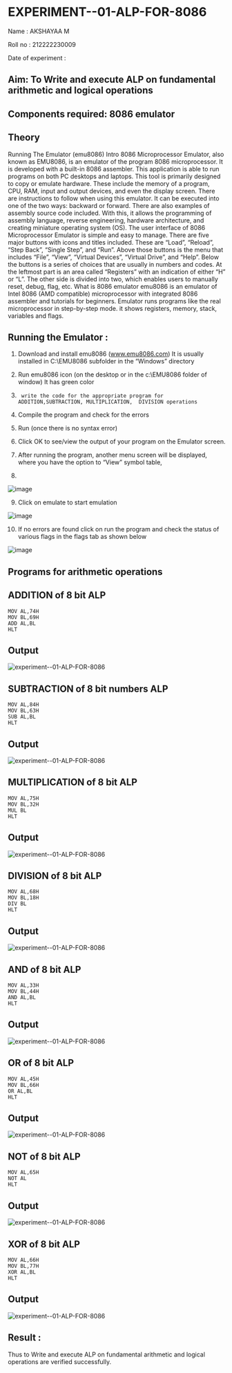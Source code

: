 # EXPERIMENT--01-ALP-FOR-8086
Name : AKSHAYAA M

Roll no : 212222230009

Date of experiment :

## Aim: To Write and execute ALP on fundamental arithmetic and logical operations
## Components required: 8086  emulator 
## Theory 
Running The Emulator (emu8086) Intro 8086 Microprocessor Emulator, also known as EMU8086, is an emulator of the program 8086 microprocessor. It is developed with a built-in 8086 assembler. This application is able to run programs on both PC desktops and laptops. This tool is primarily designed to copy or emulate hardware. These include the memory of a program, CPU, RAM, input and output devices, and even the display screen. There are instructions to follow when using this emulator. It can be executed into one of the two ways: backward or forward. There are also examples of assembly source code included. With this, it allows the programming of assembly language, reverse engineering, hardware architecture, and creating miniature operating system (OS). The user interface of 8086 Microprocessor Emulator is simple and easy to manage. There are five major buttons with icons and titles included. These are “Load”, “Reload”, “Step Back”, “Single Step”, and “Run”. Above those buttons is the menu that includes “File”, “View”, “Virtual Devices”, “Virtual Drive”, and “Help”. Below the buttons is a series of choices that are usually in numbers and codes. At the leftmost part is an area called “Registers” with an indication of either “H” or “L”. The other side is divided into two, which enables users to manually reset, debug, flag, etc. What is 8086 emulator emu8086 is an emulator of Intel 8086 (AMD compatible) microprocessor with integrated 8086 assembler and tutorials for beginners. Emulator runs programs like the real microprocessor in step-by-step mode. it shows registers, memory, stack, variables and flags.


## Running the Emulator :
1.	Download and install emu8086 (www.emu8086.com) It is usually installed in C:\EMU8086 subfolder in the “Windows” directory
2.	  Run  emu8086 icon (on the desktop or in the c:\EMU8086 folder of window) It has green color 
 
 
3.		write the code for the appropriate program for ADDITION,SUBTRACTION, MULTIPLICATION,  DIVISION operations 

4.	 Compile the program and check for the errors 
5.	Run (once there is no syntax error) 

6.	Click OK to see/view the output of your program on the Emulator screen. 


7.	After running the program, another menu screen will be displayed, where you have the option to “View” symbol table,
8.	 


![image](https://user-images.githubusercontent.com/36288975/189273263-d65baae9-4b8f-4723-afb3-c0ffa4052b04.png)











9.	Click on emulate to start emulation 








![image](https://user-images.githubusercontent.com/36288975/189273273-9bb36ec1-e2e8-4892-8d35-37707332bfdc.png)








10.	If no errors are found click on run the program and check the status of various flags in the flags tab as shown below 






![image](https://user-images.githubusercontent.com/36288975/189273277-113a2a33-4a40-4ff8-95a5-ecd3a1f504fe.png)







## Programs for arithmetic  operations

## ADDITION of 8 bit ALP 
```
MOV AL,74H
MOV BL,69H
ADD AL,BL
HLT
```
## Output  
![experiment--01-ALP-FOR-8086](1.png)
## SUBTRACTION of 8 bit numbers  ALP 
```
MOV AL,84H
MOV BL,63H
SUB AL,BL
HLT
```
## Output  
![experiment--01-ALP-FOR-8086](2.png)
## MULTIPLICATION of 8 bit ALP 
```
MOV AL,75H
MOV BL,32H
MUL BL
HLT
```
## Output  
![experiment--01-ALP-FOR-8086](3.png)

## DIVISION of 8 bit ALP 
```
MOV AL,68H
MOV BL,18H
DIV BL
HLT
```
## Output  
![experiment--01-ALP-FOR-8086](4.png)
## AND of 8 bit ALP 
```
MOV AL,33H
MOV BL,44H
AND AL,BL
HLT
```
## Output 
![experiment--01-ALP-FOR-8086](5.png)
## OR of 8 bit ALP 
```
MOV AL,45H
MOV BL,66H
OR AL,BL
HLT
```
## Output 
![experiment--01-ALP-FOR-8086](6.png)
## NOT of 8 bit ALP 
```
MOV AL,65H
NOT AL
HLT
```
## Output 
![experiment--01-ALP-FOR-8086](8.png)
## XOR of 8 bit ALP 
```
MOV AL,66H
MOV BL,77H
XOR AL,BL
HLT
```
## Output 
![experiment--01-ALP-FOR-8086](7.png)
## Result :
Thus to Write and execute ALP on fundamental arithmetic and logical operations are verified successfully.








